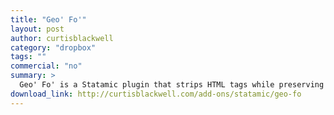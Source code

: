 ```yaml
---
title: "Geo' Fo'"
layout: post
author: curtisblackwell
category: "dropbox"
tags: ""
commercial: "no"
summary: >
  Geo' Fo' is a Statamic plugin that strips HTML tags while preserving those you designate.
download_link: http://curtisblackwell.com/add-ons/statamic/geo-fo
---
```

